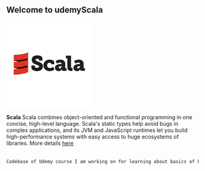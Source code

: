 ## Welcome to udemyScala

![Image](https://raw.githubusercontent.com/samuelvinodh/samuelvinodh.github.io/master/img/scala.png)

**Scala** Scala combines object-oriented and functional programming in one concise, high-level language. Scala's static types help avoid bugs in complex applications, and its JVM and JavaScript runtimes let you build high-performance systems with easy access to huge ecosystems of libraries. More details [here](https://www.scala-lang.org/)

```markdown

Codebase of Udemy course I am working on for learning about basics of Functional Programming in Scala.

```
